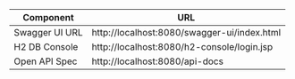 | Component      	| URL                                         	|
|----------------	|---------------------------------------------	|
| Swagger UI URL 	| http://localhost:8080/swagger-ui/index.html 	|
| H2 DB Console  	| http://localhost:8080/h2-console/login.jsp  	|
| Open API Spec  	| http://localhost:8080/api-docs              	|
